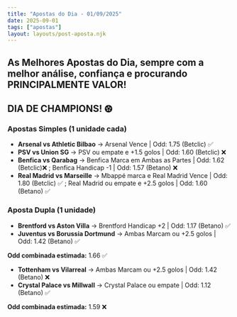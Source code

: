 ```yaml
---
title: "Apostas do Dia - 01/09/2025"
date: 2025-09-01
tags: ["apostas"]
layout: layouts/post-aposta.njk
---
```


## As Melhores Apostas do Dia, sempre com a melhor análise, confiança e procurando PRINCIPALMENTE VALOR!
## DIA DE CHAMPIONS! ⚽︎

### Apostas Simples (1 unidade cada)
 
- **Arsenal vs Athletic Bilbao** → Arsenal Vence | Odd: 1.75 (Betclic) ✅
- **PSV vs Union SG** → PSV ou empate e +1.5 golos | Odd: 1.60 (Betclic) ❌ 
- **Benfica vs Qarabag** → Benfica Marca em Ambas as Partes | Odd: 1.62 (Betclic)❌ ; Benfica Handicap -1 | Odd: 1.57 (Betano)  ❌
- **Real Madrid vs Marseille** → Mbappé marca e Real Madrid Vence | Odd: 1.80 (Betclic) ✅ ; Real Madrid ou empate e +2.5 golos | Odd: 1.60 (Betano) ✅


### Aposta Dupla (1 unidade)

- **Brentford vs Aston Villa** → Brentford Handicap +2 | Odd: 1.17 (Betano) ✅ 
- **Juventus vs Borussia Dortmund** → Ambas Marcam ou +2.5 golos | Odd: 1.42 (Betano) ✅ 

**Odd combinada estimada:** 1.66 ✅

- **Tottenham vs Vilarreal** → Ambas Marcam ou +2.5 golos | Odd: 1.42 (Betano) ❌ 
- **Crystal Palace vs Millwall** → Crystal Palace ou empate | Odd: 1.12 (Betano) ✅ 

**Odd combinada estimada:** 1.59 ❌